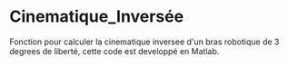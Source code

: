 # Cinematique_Inversée

Fonction pour calculer la cinematique inversee d'un bras robotique de 3 degrees de liberté, cette code est developpé en Matlab.
